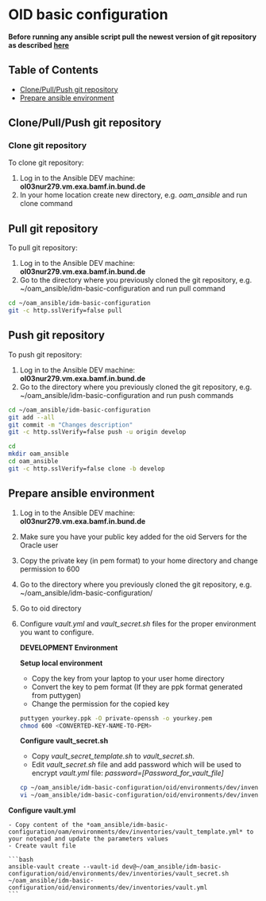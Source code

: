 # OID basic configuration   
**Before running any ansible script pull the newest version of git repository as described [here](#markdown-header-git-pull)**

## Table of Contents

- [Clone/Pull/Push git repository](#markdown-header-git)
- [Prepare ansible environment](#markdown-header-ansible)


## Clone/Pull/Push git repository <a name="markdown-header-git"></a>
### Clone git repository
To clone git repository:
1. Log in to the Ansible DEV machine: **ol03nur279.vm.exa.bamf.in.bund.de** 
2. In your home location create new directory, e.g. *oam_ansible* and run clone command

## Pull git repository <a name="markdown-header-git-pull"></a>
To pull git repository:
1. Log in to the Ansible DEV machine: **ol03nur279.vm.exa.bamf.in.bund.de** 
2. Go to the directory where you previously cloned the git repository, e.g. ~/oam_ansible/idm-basic-configuration and run pull command

```bash
cd ~/oam_ansible/idm-basic-configuration
git -c http.sslVerify=false pull
```

## Push git repository
To push git repository:
1. Log in to the Ansible DEV machine: **ol03nur279.vm.exa.bamf.in.bund.de** 
2. Go to the directory where you previously cloned the git repository, e.g. ~/oam_ansible/idm-basic-configuration and run push commands

```bash
cd ~/oam_ansible/idm-basic-configuration
git add --all
git commit -m "Changes description"
git -c http.sslVerify=false push -u origin develop
```
```bash
cd 
mkdir oam_ansible
cd oam_ansible
git -c http.sslVerify=false clone -b develop 
```

## Prepare ansible environment <a name="markdown-header-ansible"></a>  
1. Log in to the Ansible DEV machine: **ol03nur279.vm.exa.bamf.in.bund.de** 
2. Make sure you have your public key added for the oid Servers for the Oracle user
3. Copy the private key (in pem format) to your home directory and change permission to 600
4. Go to the directory where you previously cloned the git repository, e.g. ~/oam_ansible/idm-basic-configuration/
5. Go to oid directory
5. Configure *vault.yml* and *vault_secret.sh* files for the proper environment you want to configure.  

   **DEVELOPMENT Environment** 
   
   **Setup local environment**
   
    - Copy the key from your laptop to your user home directory
    - Convert the key to pem format (If they are ppk format generated from puttygen)
    - Change the permission for the copied key
	
	```bash
	puttygen yourkey.ppk -O private-openssh -o yourkey.pem
	chmod 600 <CONVERTED-KEY-NAME-TO-PEM>
	```
   
   **Configure vault_secret.sh**

    - Copy *vault_secret_template.sh* to *vault_secret.sh*.
    - Edit *vault_secret.sh* file and add password which will be used to encrypt *vault.yml* file: *password=[Password_for_vault_file]*
    
    ```bash
    cp ~/oam_ansible/idm-basic-configuration/oid/environments/dev/inventories/vault_secret_template.sh ~/oam_ansible/idm-basic-configuration/oid/environments/dev/inventories/vault_secret.sh
    vi ~/oam_ansible/idm-basic-configuration/oid/environments/dev/inventories/vault_secret.sh
	```

  **Configure vault.yml**

    - Copy content of the *oam_ansible/idm-basic-configuration/oam/environments/dev/inventories/vault_template.yml* to your notepad and update the parameters values
    - Create vault file
    
    ```bash
    ansible-vault create --vault-id dev@~/oam_ansible/idm-basic-configuration/oid/environments/dev/inventories/vault_secret.sh ~/oam_ansible/idm-basic-configuration/oid/environments/dev/inventories/vault.yml
    ```
